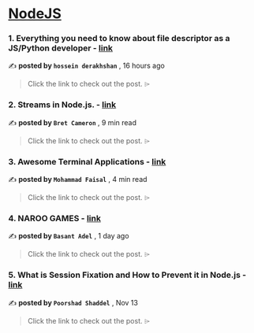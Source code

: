 
<h1><a href=https://medium.com/tag/nodejs/recommended target="_blank" rel="noopener noreferrer">NodeJS</a></h1>
<h3>1. Everything you need to know about file descriptor as a JS/Python developer - <a href=https://medium.com/@derakhshanfar.hossein/everything-you-need-to-know-about-file-descriptor-as-a-js-python-developer-d5403a5bb055?source=tag_recommended_feed---------0-84----------nodejs----------8b6f6629_d280_47d2_833f_0c41a20f871b------- target="_blank" rel="noopener noreferrer">link</a></h3>

✍️ **posted by `hossein derakhshan`** <date> , 16 hours ago</date>

<blockquote>Click the link to check out the post. ⌲</blockquote>

<h3>2. Streams in Node.js. - <a href=https://medium.com/gitconnected/an-introduction-to-streams-in-node-js-e021650f0440?source=tag_recommended_feed---------1-107----------nodejs----------8b6f6629_d280_47d2_833f_0c41a20f871b------- target="_blank" rel="noopener noreferrer">link</a></h3>

✍️ **posted by `Bret Cameron`** <date> , 9 min read</date>

<blockquote>Click the link to check out the post. ⌲</blockquote>

<h3>3. Awesome Terminal Applications - <a href=https://medium.com/gitconnected/awesome-terminal-applications-e4a06022dffa?source=tag_recommended_feed---------2-85----------nodejs----------8b6f6629_d280_47d2_833f_0c41a20f871b------- target="_blank" rel="noopener noreferrer">link</a></h3>

✍️ **posted by `Mohammad Faisal`** <date> , 4 min read</date>

<blockquote>Click the link to check out the post. ⌲</blockquote>

<h3>4. NAROO GAMES - <a href=https://medium.com/@basantadel99/naroo-games-564b87efb1d8?source=tag_recommended_feed---------3-84----------nodejs----------8b6f6629_d280_47d2_833f_0c41a20f871b------- target="_blank" rel="noopener noreferrer">link</a></h3>

✍️ **posted by `Basant Adel`** <date> , 1 day ago</date>

<blockquote>Click the link to check out the post. ⌲</blockquote>

<h3>5. What is Session Fixation and How to Prevent it in Node.js - <a href=https://medium.com/gitconnected/what-is-session-fixation-and-how-to-prevent-it-in-node-js-03580b6acd67?source=tag_recommended_feed---------4-107----------nodejs----------8b6f6629_d280_47d2_833f_0c41a20f871b------- target="_blank" rel="noopener noreferrer">link</a></h3>

✍️ **posted by `Poorshad Shaddel`** <date> , Nov 13</date>

<blockquote>Click the link to check out the post. ⌲</blockquote>


